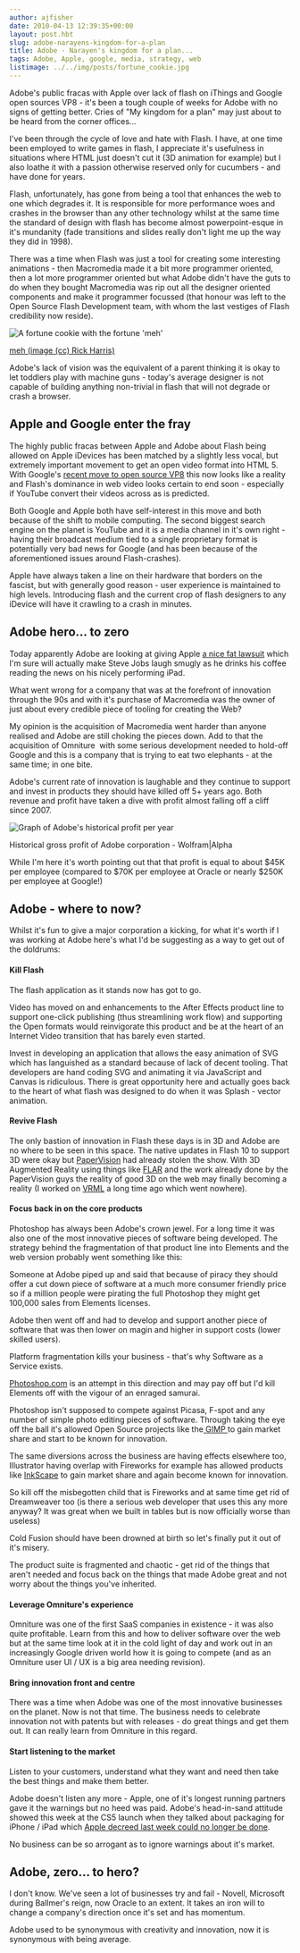 ```yaml
---
author: ajfisher
date: 2010-04-13 12:39:35+00:00
layout: post.hbt
slug: adobe-narayens-kingdom-for-a-plan
title: Adobe - Narayen's kingdom for a plan...
tags: Adobe, Apple, google, media, strategy, web
listimage: ../../img/posts/fortune_cookie.jpg
---
```


Adobe's public fracas with Apple over lack of flash on iThings and Google open sources VP8 - it's been a tough couple of weeks for Adobe with no signs of getting better. Cries of "My kingdom for a plan" may just about to be heard from the corner offices...

I've been through the cycle of love and hate with Flash. I have, at one time been employed to write games in flash, I appreciate it's usefulness in situations where HTML just doesn't cut it (3D animation for example) but I also loathe it with a passion otherwise reserved only for cucumbers - and have done for years.

Flash, unfortunately, has gone from being a tool that enhances the web to one which degrades it. It is responsible for more performance woes and crashes in the browser than any other technology whilst at the same time the standard of design with flash has become almost powerpoint-esque in it's mundanity (fade transitions and slides really don't light me up the way they did in 1998).

There was a time when Flash was just a tool for creating some interesting animations - then Macromedia made it a bit more programmer oriented, then a lot more programmer oriented but what Adobe didn't have the guts to do when they bought Macromedia was rip out all the designer oriented components and make it programmer focussed (that honour was left to the Open Source Flash Development team, with whom the last vestiges of Flash credibility now reside).

![A fortune cookie with the fortune 'meh'](../../img/posts/fortune_cookie.jpg)

<p class="caption"><a href="http://www.flickr.com/photos/rickharris/430890004">meh
(image (cc) Rick Harris)</a></p>

Adobe's lack of vision was the equivalent of a parent thinking it is okay to let toddlers play with machine guns - today's average designer is not capable of building anything non-trivial in flash that will not degrade or crash a browser.

## Apple and Google enter the fray

The highly public fracas between Apple and Adobe about Flash being allowed on Apple iDevices has been matched by a slightly less vocal, but extremely important movement to get an open video format into HTML 5. With Google's [recent move to open source VP8](http://newteevee.com/2010/04/12/google-to-open-source-vp8-for-html5-video/) this now looks like a reality and Flash's dominance in web video looks certain to end soon - especially if YouTube convert their videos across as is predicted.

Both Google and Apple both have self-interest in this move and both because of the shift to mobile computing. The second biggest search engine on the planet is YouTube and it is a media channel in it's own right - having their broadcast medium tied to a single proprietary format is potentially very bad news for Google (and has been because of the aforementioned issues around Flash-crashes).

Apple have always taken a line on their hardware that borders on the fascist, but with generally good reason - user experience is maintained to high levels. Introducing flash and the current crop of flash designers to any iDevice will have it crawling to a crash in minutes.

## Adobe hero... to zero

Today apparently Adobe are looking at giving Apple [a nice fat lawsuit](http://www.itworld.com/legal/104320/adobe-vs-apple-going-get-uglier) which I'm sure will actually make Steve Jobs laugh smugly as he drinks his coffee reading the news on his nicely performing iPad.

What went wrong for a company that was at the forefront of innovation through the 90s and with it's purchase of Macromedia was the owner of just about every credible piece of tooling for creating the Web?

My opinion is the acquisition of Macromedia went harder than anyone realised and Adobe are still choking the pieces down. Add to that the acquisition of Omniture  with some serious development needed to hold-off Google and this is a company that is trying to eat two elephants - at the same time; in one bite.

Adobe's current rate of innovation is laughable and they continue to support and invest in products they should have killed off 5+ years ago. Both revenue and profit have taken a dive with profit almost falling off a cliff since 2007.

![Graph of Adobe's historical profit per year](../../img/posts/shares_adobe.png)

<p class="caption">Historical gross profit of Adobe corporation - Wolfram|Alpha</p>

While I'm here it's worth pointing out that that profit is equal to about $45K per employee (compared to $70K per employee at Oracle or nearly $250K per employee at Google!)

## Adobe - where to now?

Whilst it's fun to give a major corporation a kicking, for what it's worth if I was working at Adobe here's what I'd be suggesting as a way to get out of the doldrums:

#### Kill Flash

The flash application as it stands now has got to go.

Video has moved on and enhancements to the After Effects product line to support one-click publishing (thus streamlining work flow) and supporting the Open formats would reinvigorate this product and be at the heart of an Internet Video transition that has barely even started.

Invest in developing an application that allows the easy animation of SVG which has languished as a standard because of lack of decent tooling. That developers are hand coding SVG and animating it via JavaScript and Canvas is ridiculous. There is great opportunity here and actually goes back to the heart of what flash was designed to do when it was Splash - vector animation.

#### Revive Flash

The only bastion of innovation in Flash these days is in 3D and Adobe are no where to be seen in this space. The native updates in Flash 10 to support 3D were okay but [PaperVision](http://www.papervision3d.org/) had already stolen the show. With 3D Augmented Reality using things like [FLAR](http://www.libspark.org/wiki/saqoosha/FLARToolKit/en) and the work already done by the PaperVision guys the reality of good 3D on the web may finally becoming a reality (I worked on [VRML](http://en.wikipedia.org/wiki/VRML) a long time ago which went nowhere).

#### Focus back in on the core products

Photoshop has always been Adobe's crown jewel. For a long time it was also one of the most innovative pieces of software being developed. The strategy behind the fragmentation of that product line into Elements and the web version probably went something like this:

Someone at Adobe piped up and said that because of piracy they should offer a cut down piece of software at a much more consumer friendly price so if a million people were pirating the full Photoshop they might get 100,000 sales from Elements licenses.

Adobe then went off and had to develop and support another piece of software that was then lower on magin and higher in support costs (lower skilled users).

Platform fragmentation kills your business - that's why Software as a Service exists.

[Photoshop.com](http://www.photoshop.com) is an attempt in this direction and may pay off but I'd kill Elements off with the vigour of an enraged samurai.

Photoshop isn't supposed to compete against Picasa, F-spot and any number of simple photo editing pieces of software. Through taking the eye off the ball it's allowed Open Source projects like the[ GIMP ](http://www.gimp.org/)to gain market share and start to be known for innovation.

The same diversions across the business are having effects elsewhere too, Illustrator having overlap with Fireworks for example has allowed products like [InkScape](http://www.inkscape.org/) to gain market share and again become known for innovation.

So kill off the misbegotten child that is Fireworks and at same time get rid of Dreamweaver too (is there a serious web developer that uses this any more anyway? It was great when we built in tables but is now officially worse than useless)

Cold Fusion should have been drowned at birth so let's finally put it out of it's misery.

The product suite is fragmented and chaotic - get rid of the things that aren't needed and focus back on the things that made Adobe great and not worry about the things you've inherited.

#### Leverage Omniture's experience

Omniture was one of the first SaaS companies in existence - it was also quite profitable. Learn from this and how to deliver software over the web but at the same time look at it in the cold light of day and work out in an increasingly Google driven world how it is going to compete (and as an Omniture user UI / UX is a big area needing revision).

#### Bring innovation front and centre

There was a time when Adobe was one of the most innovative businesses on the planet. Now is not that time. The business needs to celebrate innovation not with patents but with releases - do great things and get them out. It can really learn from Omniture in this regard.

#### Start listening to the market

Listen to your customers, understand what they want and need then take the best things and make them better.

Adobe doesn't listen any more - Apple, one of it's longest running partners gave it the warnings but no heed was paid. Adobe's head-in-sand attitude showed this week at the CS5 launch when they talked about packaging for iPhone / iPad which [Apple decreed last week could no longer be done](http://techcrunch.com/2010/04/08/adobe-flash-apple-sdk/).

No business can be so arrogant as to ignore warnings about it's market.

## Adobe, zero... to hero?

I don't know. We've seen a lot of businesses try and fail - Novell, Microsoft during Ballmer's reign, now Oracle to an extent. It takes an iron will to change a company's direction once it's set and has momentum.

Adobe used to be synonymous with creativity and innovation, now it is synonymous with being average.
